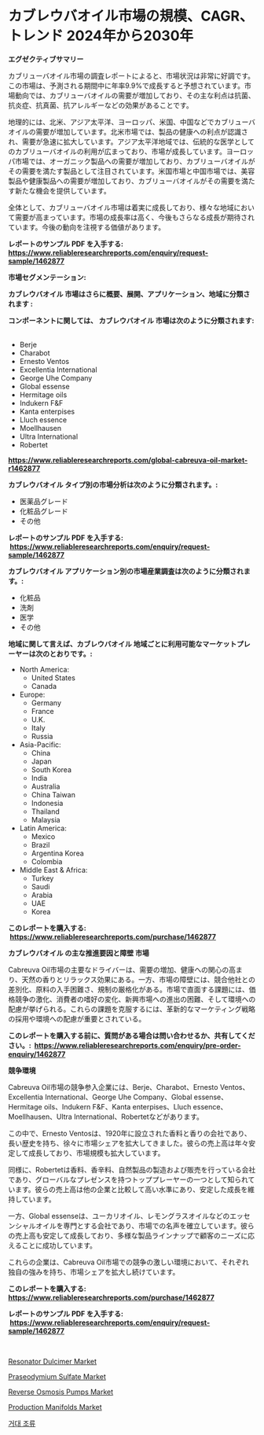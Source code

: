 <p><h1>カブレウバオイル市場の規模、CAGR、トレンド 2024年から2030年</h1></p><p><strong>エグゼクティブサマリー</strong></p>
<p><p>カブリューバオイル市場の調査レポートによると、市場状況は非常に好調です。この市場は、予測される期間中に年率9.9%で成長すると予想されています。市場動向では、カブリューバオイルの需要が増加しており、その主な利点は抗菌、抗炎症、抗真菌、抗アレルギーなどの効果があることです。</p><p>地理的には、北米、アジア太平洋、ヨーロッパ、米国、中国などでカブリューバオイルの需要が増加しています。北米市場では、製品の健康への利点が認識され、需要が急速に拡大しています。アジア太平洋地域では、伝統的な医学としてのカブリューバオイルの利用が広まっており、市場が成長しています。ヨーロッパ市場では、オーガニック製品への需要が増加しており、カブリューバオイルがその需要を満たす製品として注目されています。米国市場と中国市場では、美容製品や健康製品への需要が増加しており、カブリューバオイルがその需要を満たす新たな機会を提供しています。</p><p>全体として、カブリューバオイル市場は着実に成長しており、様々な地域において需要が高まっています。市場の成長率は高く、今後もさらなる成長が期待されています。今後の動向を注視する価値があります。</p></p>
<p><strong>レポートのサンプル PDF を入手する: <a href="https://www.reliableresearchreports.com/enquiry/request-sample/1462877">https://www.reliableresearchreports.com/enquiry/request-sample/1462877</a></strong></p>
<p><strong>市場セグメンテーション:</strong></p>
<p><strong> カブレウバオイル 市場はさらに概要、展開、アプリケーション、地域に分類されます :</strong></p>
<p><strong>コンポーネントに関しては、 カブレウバオイル 市場は次のように分類されます: &nbsp;</strong></p>
<p><ul><li>Berje</li><li>Charabot</li><li>Ernesto Ventos</li><li>Excellentia International</li><li>George Uhe Company</li><li>Global essense</li><li>Hermitage oils</li><li>Indukern F&F</li><li>Kanta enterpises</li><li>Lluch essence</li><li>Moellhausen</li><li>Ultra International</li><li>Robertet</li></ul></p>
<p><strong><a href="https://www.reliableresearchreports.com/global-cabreuva-oil-market-r1462877">https://www.reliableresearchreports.com/global-cabreuva-oil-market-r1462877</a></strong></p>
<p><strong> カブレウバオイル タイプ別の市場分析は次のように分類されます。:</strong></p>
<p><ul><li>医薬品グレード</li><li>化粧品グレード</li><li>その他</li></ul></p>
<p><strong>レポートのサンプル PDF を入手する: &nbsp;<a href="https://www.reliableresearchreports.com/enquiry/request-sample/1462877">https://www.reliableresearchreports.com/enquiry/request-sample/1462877</a></strong></p>
<p><strong> カブレウバオイル アプリケーション別の市場産業調査は次のように分類されます。:</strong></p>
<p><ul><li>化粧品</li><li>洗剤</li><li>医学</li><li>その他</li></ul></p>
<p><strong>地域に関して言えば、カブレウバオイル 地域ごとに利用可能なマーケットプレーヤーは次のとおりです。:</strong></p>
<p><ul>
    <li>
        North America:
        <ul>
            <li>United States</li>
            <li>Canada</li>
        </ul>
    </li>
    <li>
        Europe:
        <ul>
            <li>Germany</li>
            <li>France</li>
            <li>U.K.</li>
            <li>Italy</li>
            <li>Russia</li>
        </ul>
    </li>
    <li>
        Asia-Pacific:
        <ul>
            <li>China</li>
            <li>Japan</li>
            <li>South Korea</li>
            <li>India</li>
            <li>Australia</li>
            <li>China Taiwan</li>
            <li>Indonesia</li>
            <li>Thailand</li>
            <li>Malaysia</li>
        </ul>
    </li>
    <li>
        Latin America:
        <ul>
            <li>Mexico</li>
            <li>Brazil</li>
            <li>Argentina Korea</li>
            <li>Colombia</li>
        </ul>
    </li>
    <li>
        Middle East & Africa:
        <ul>
            <li>Turkey</li>
            <li>Saudi</li>
            <li>Arabia</li>
            <li>UAE</li>
            <li>Korea</li>
        </ul>
    </li>
    </ul></p>
<p><strong>このレポートを購入する: &nbsp;<a href="https://www.reliableresearchreports.com/purchase/1462877">https://www.reliableresearchreports.com/purchase/1462877</a></strong></p>
<p><strong>カブレウバオイル の主な推進要因と障壁 市場</strong></p>
<p><p>Cabreuva Oil市場の主要なドライバーは、需要の増加、健康への関心の高まり、天然の香りとリラックス効果にある。一方、市場の障壁には、競合他社との差別化、原料の入手困難さ、規制の厳格化がある。市場で直面する課題には、価格競争の激化、消費者の嗜好の変化、新興市場への進出の困難、そして環境への配慮が挙げられる。これらの課題を克服するには、革新的なマーケティング戦略の採用や環境への配慮が重要とされている。</p></p>
<p><strong>このレポートを購入する前に、質問がある場合は問い合わせるか、共有してください。:&nbsp; <a href="https://www.reliableresearchreports.com/enquiry/pre-order-enquiry/1462877">https://www.reliableresearchreports.com/enquiry/pre-order-enquiry/1462877</a></strong></p>
<p><strong>競争環境</strong></p>
<p><p>Cabreuva Oil市場の競争参入企業には、Berje、Charabot、Ernesto Ventos、Excellentia International、George Uhe Company、Global essense、Hermitage oils、Indukern F&F、Kanta enterpises、Lluch essence、Moellhausen、Ultra International、Robertetなどがあります。</p><p>この中で、Ernesto Ventosは、1920年に設立された香料と香りの会社であり、長い歴史を持ち、徐々に市場シェアを拡大してきました。彼らの売上高は年々安定して成長しており、市場規模も拡大しています。</p><p>同様に、Robertetは香料、香辛料、自然製品の製造および販売を行っている会社であり、グローバルなプレゼンスを持つトッププレーヤーの一つとして知られています。彼らの売上高は他の企業と比較して高い水準にあり、安定した成長を維持しています。</p><p>一方、Global essenseは、ユーカリオイル、レモングラスオイルなどのエッセンシャルオイルを専門とする会社であり、市場での名声を確立しています。彼らの売上高も安定して成長しており、多様な製品ラインナップで顧客のニーズに応えることに成功しています。</p><p>これらの企業は、Cabreuva Oil市場での競争の激しい環境において、それぞれ独自の強みを持ち、市場シェアを拡大し続けています。</p></p>
<p><strong>このレポートを購入する: &nbsp; <a href="https://www.reliableresearchreports.com/purchase/1462877">https://www.reliableresearchreports.com/purchase/1462877</a></strong></p>
<p><strong>レポートのサンプル PDF を入手する: &nbsp;<a href="https://www.reliableresearchreports.com/enquiry/request-sample/1462877">https://www.reliableresearchreports.com/enquiry/request-sample/1462877</a></strong><strong></strong></p>
<p>&nbsp;</p>
<p><p><a href="https://www.linkedin.com/pulse/resonator-dulcimer-market-insight-trends-growth-forecasted-ss88c?trackingId=RsKSWYOiZgvq0YBZt%2Fs05A%3D%3D">Resonator Dulcimer Market</a></p><p><a href="https://issuu.com/reportprime-2/docs/praseodymium-sulfate-market-size-2030.pptx">Praseodymium Sulfate Market</a></p><p><a href="https://github.com/lylyparadise/Market-Research-Report-List-2/blob/main/reverse-osmosis-pumps-market.md">Reverse Osmosis Pumps Market</a></p><p><a href="https://view.publitas.com/reportprime-1/production-manifolds-market-trends-and-market-analysis-forecasted-for-period-2024-2031/">Production Manifolds Market</a></p><p><a href="https://github.com/vsap75a286l/Market-Research-Report-List-1/blob/main/393282628011.md">거대 조류</a></p></p>